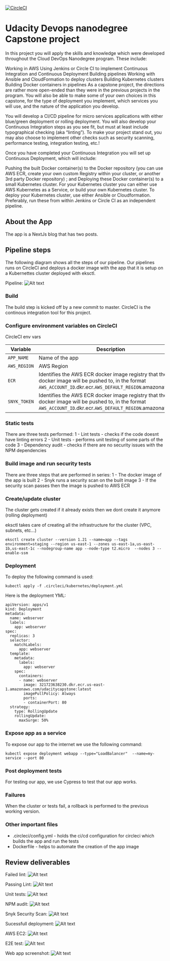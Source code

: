 [![CircleCI](https://circleci.com/gh/mijumoto/nextjs-blog/tree/master.svg?style=svg)](https://circleci.com/gh/mijumoto/nextjs-blog/tree/master)

# Udacity Devops nanodegree Capstone project

In this project you will apply the skills and knowledge which were developed throughout the Cloud DevOps Nanodegree program. These include:

Working in AWS
Using Jenkins or Circle CI to implement Continuous Integration and Continuous Deployment
Building pipelines
Working with Ansible and CloudFormation to deploy clusters
Building Kubernetes clusters
Building Docker containers in pipelines
As a capstone project, the directions are rather more open-ended than they were in the previous projects in the program. You will also be able to make some of your own choices in this capstone, for the type of deployment you implement, which services you will use, and the nature of the application you develop.

You will develop a CI/CD pipeline for micro services applications with either blue/green deployment or rolling deployment. You will also develop your Continuous Integration steps as you see fit, but must at least include typographical checking (aka “linting”). To make your project stand out, you may also choose to implement other checks such as security scanning, performance testing, integration testing, etc.!

Once you have completed your Continuous Integration you will set up Continuous Deployment, which will include:

Pushing the built Docker container(s) to the Docker repository (you can use AWS ECR, create your own custom Registry within your cluster, or another 3rd party Docker repository) ; and
Deploying these Docker container(s) to a small Kubernetes cluster. For your Kubernetes cluster you can either use AWS Kubernetes as a Service, or build your own Kubernetes cluster. To deploy your Kubernetes cluster, use either Ansible or Cloudformation. Preferably, run these from within Jenkins or Circle CI as an independent pipeline.

## About the App

The app is a NextJs blog that has two posts.

## Pipeline steps

The following diagram shows all the steps of our pipeline. Our pipelines runs on CircleCI and deploys a docker image with the app that it is setup on a Kubernettes cluster deployed with eksctl.

Pipeline:
![Alt text](/deliverables/pipeline.png?raw=true "Title")

### Build

The build step is kicked off by a new commit to master. CircleCI is the continous integration tool for this project.

### Configure environment variables on CircleCI

CircleCI env vars

| Variable                 | Description                                                                                                                                                     |
| ------------------------ | --------------------------------------------------------------------------------------------------------------------------------------------------------------- |
| `APP_NAME`      | Name of the app |
| `AWS_REGION ` | AWS Region |
| `ECR`            | Identifies the AWS ECR docker image registry that the docker image will be pushed to, in the format `AWS_ACCOUNT_ID`.dkr.ecr.`AWS_DEFAULT_REGION`.amazonaws.com |
| `SNYK_TOKEN`     | Identifies the AWS ECR docker image registry that the docker image will be pushed to, in the format `AWS_ACCOUNT_ID`.dkr.ecr.`AWS_DEFAULT_REGION`.amazonaws.com |


### Static tests

There are three tests performed:
1 - Lint tests - checks if the code doesnt have linting errors
2 - Unit tests - performs unit testing of some parts of the code
3 - Dependency audit - checks if there are no security issues with the NPM dependencies

### Build image and run security tests

There are three steps that are performed in series:
1 - The docker image of the app is built
2 - Snyk runs a security scan on the built image
3 - If the security scan passes then the image is pushed to AWS ECR

### Create/update cluster

The cluster gets created if it already exists then we dont create it anymore (rolling deployment)

eksctl takes care of creating all the infrastructure for the cluster (VPC, subnets, etc...)

```
eksctl create cluster --version 1.21 --name=app --tags environment=staging --region us-east-1 --zones us-east-1a,us-east-1b,us-east-1c --nodegroup-name app --node-type t2.micro  --nodes 3 --enable-ssm
```

### Deployment

To deploy the following command is used:

```
kubectl apply -f .circleci/kubernetes/deployment.yml
```

Here is the deployment YML:

```
apiVersion: apps/v1
kind: Deployment
metadata:
  name: webserver
  labels:
    app: webserver
spec:
  replicas: 3
  selector:
    matchLabels:
      app: webserver
  template:
    metadata:
      labels:
        app: webserver
    spec:
      containers:
      - name: webserver
        image: 321723638230.dkr.ecr.us-east-1.amazonaws.com/udacitycapstone:latest
        imagePullPolicy: Always
        ports:
        - containerPort: 80
  strategy:
    type: RollingUpdate
    rollingUpdate:
      maxSurge: 50%
```

### Expose app as a service

To expose our app to the internet we use the following command:

```
kubectl expose deployment webapp --type="LoadBalancer"  --name=my-service --port 80
```

### Post deployment tests

For testing our app, we use Cypress to test that our app works.

### Failures

When the cluster or tests fail, a rollback is performed to the previous working version.

### Other important files

* .circleci/config.yml - holds the ci/cd configuration for circleci which builds the app and run the tests
* Dockerfile - helps to automate the creation of the app image


## Review deliverables

Failed lint:
![Alt text](/deliverables/lint-fail.png?raw=true "failed lint")

Passing Lint:
![Alt text](/deliverables/lint-pass.png?raw=true "lint pass")

Unit tests:
![Alt text](/deliverables/unit-tests.png?raw=true "lint pass")

NPM audit:
![Alt text](/deliverables/npm-audit.png?raw=true "lint pass")

Snyk Security Scan:
![Alt text](/deliverables/snyk-security-scan.png?raw=true "lint pass")

Sucessfull deployment:
![Alt text](/deliverables/deploy.png?raw=true "lint pass")

AWS EC2:
![Alt text](/deliverables/aws-ec2.png?raw=true "lint pass")

E2E test:
![Alt text](/deliverables/e2e-tests.png?raw=true "lint pass")

Web app screenshot:
![Alt text](/deliverables/webapp.png?raw=true "lint pass")
